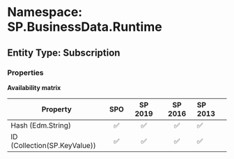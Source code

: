 # Namespace: SP.BusinessData.Runtime

## Entity Type: Subscription

### Properties

**Availability matrix**

Property | SPO | SP 2019 | SP 2016 | SP 2013
----------|:---:|:-------:|:-------:|:-------
Hash (Edm.String) | ✅ | ✅ | ✅ | ✅
ID (Collection(SP.KeyValue)) | ✅ | ✅ | ✅ | ✅


